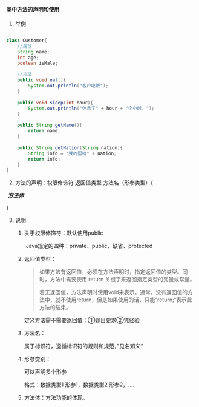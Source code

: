#### 类中方法的声明和使用

1. 举例

```java

class Customer{
    //属性
    String name;
    int age;
    boolean isMale;
    
    //方法
    public void eat(){
        System.out.println("客户吃饭");
    }
    
    public void sleep(int hour){
        System.out.println("休息了" + hour + "个小时。");
    }
    
    public String getName(){
        return name;
    }
    
    public String getNation(String nation){
        String info = "我的国籍" + nation;
        return info;
    }
}
```



2. 方法的声明：权限修饰符 返回值类型 方法名（形参类型）{

​			***方法体***

}

3. 说明

   1. 关于权限修饰符：默认使用public

      ​	Java规定的四种：private、public、缺省、protected

   2. 返回值类型：

      > 如果方法有返回值，必须在方法声明时，指定返回值的类型。同时，方法中需要使用 return 关键字来返回指定类型的变量或常量。
      >
      > 若无返回值，方法声明时使用void来表示。通常，没有返回值的方法中，就不使用return，但是如果使用的话，只能”return;“表示此方法的结束。

      定义方法需不需要返回值：①题目要求②凭经验

   3. 方法名：

      属于标识符，遵循标识符的规则和规范，”见名知义“

   4. 形参类别：

      可以声明多个形参

      格式：数据类型1 形参1，数据类型2 形参2，....

   5. 方法体：方法功能的体现。



​      